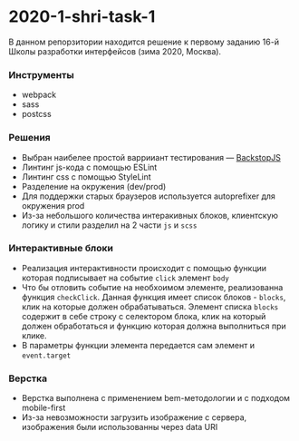 # 2020-1-shri-task-1
В данном репорзитории находится решение к первому заданию 16-й Школы разработки интерфейсов (зима 2020, Москва).

### Инструменты

  - webpack
  - sass
  - postcss

### Решения

  - Выбран наибелее простой варрииант тестирования — [BackstopJS](https://github.com/garris/BackstopJS/)
  - Линтинг js-кода с помощью ESLint
  - Линтинг css с помощью StyleLint
  - Разделение на окружения (dev/prod)
  - Для поддержки старых браузеров используется autoprefixer для окружения prod
  - Из-за небольшого количества интеракивных блоков, клиентскую логику и стили разделил на 2 части `js` и `scss`

### Интерактивные блоки
  - Реализация интерактивности происходит с помощью функции которая подписывает на событие `click` элемент `body`
  - Что бы отловить событие на необхоимом элементе, реализованна функция `checkClick`. Данная функция имеет список блоков - `blocks`, клик на которые должен обрабатываться. 
  Элемент списка `blocks` содержит в себе строку с селектором блока, клик на который должен обработаться и функцию которая должна выполниться при клике.
  - В параметры функции элемента передается сам элемент и `event.target`

### Верстка
  - Верстка выполнена с применением bem-методологии и с подходом mobile-first
  - Из-за невозможности загрузить изображение c сервера, изображения были использованны через data URI